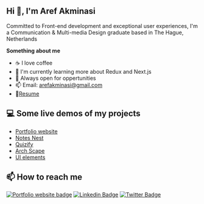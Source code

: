 ## Hi 👋, I'm Aref Akminasi 
Committed to Front-end development and exceptional user experiences, I'm a Communication & Multi-media Design graduate based in The Hague, Netherlands

**Something about me**
- ☕ I love coffee
- 🌱 I'm currently learning more about Redux and Next.js
- 🤔 Always open for oppertunities
- 📫 Email: arefakminasi@gmail.com
- 📝[Resume](https://drive.google.com/file/d/15IfID2lmb-qE7tIH_XzHWcUxbLX1U_Oi/view)

## 💻 Some live demos of my projects
- [Portfolio website](https://arefakminasi.com)
- [Notes Nest](https://aref-akminasi.github.io/notes-nest/)
- [Quizify](https://aref-akminasi.github.io/quizify/)
- [Arch Scape](https://aref-akminasi.github.io/arch-scape/)
- [UI elements](https://aref-akminasi.github.io/ui-elements-docs/)

## 📫 How to reach me 
[![Portfolio website badge](https://img.shields.io/badge/Portfolio%20Website-18af7a)](https://arefakminasi.com/)
[![Linkedin Badge](https://img.shields.io/badge/-LinkedIn-blue?style=flat-square&logo=Linkedin&logoColor=white)](https://www.linkedin.com/in/aref-akminasi-91412b207/)
[![Twitter Badge](https://img.shields.io/badge/-Twitter-1ca0f1?style=flat-square&labelColor=1ca0f1&logo=twitter&logoColor=white)](https://twitter.com/aref_akminasi)

